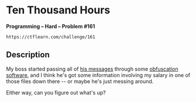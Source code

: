 # Ten Thousand Hours

**Programming – Hard – Problem #161**

`https://ctflearn.com/challenge/161`


## Description

My boss started passing all of [his messages](./extra/message.txt) through some
[obfuscation software](./extra/app.py), and I think he's got some information
involving my salary in one of those files down there -- or maybe he's just
messing around.

Either way, can you figure out what's up?
